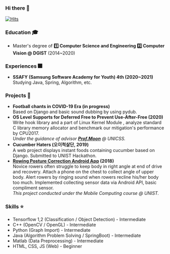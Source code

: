 ### Hi there 👋

[![Hits](https://hits.seeyoufarm.com/api/count/incr/badge.svg?url=https%3A%2F%2Fgithub.com%2Fseoyounji&count_bg=%23FFBA37&title_bg=%23555555&icon=&icon_color=%23E7E7E7&title=hits&edge_flat=false)](https://hits.seeyoufarm.com)



### Education 🎓

- Master's degree of **:one: Computer Science and Engineering :two: Computer Vision @ DGIST** (2014~2020)

### Experiences :fireworks:

- **SSAFY (Samsung Software Academy for Youth) 4th (2020~2021)**  
  Studying Java, Spring, Algorithm, etc.


### Projects :rainbow:

- **Football️ chants in COVID-19 Era (in progress)**  
  Based on Django and basic sound dubbing by using pydub.
- **OS Level Supports for Deferred Free to Prevent Use-After-Free (2020)**  
  Write hook library and a part of Linux Kernel Module , analyze standard C library memory allocator and benchmark our mitigation's performance by CPU2017.  
   *Under the guidance of advisor [**Prof.Moon**](https://hyungon.unist.ac.kr/) @ UNICSS.*
- **Cucumber Haters (오이척살단, 2019)**  
  A web project displays instant foods containing cucumber based on Django. Submitted to UNIST Hackathon.
- **[Rowing Posture Correction Android App](https://github.com/daebalprime/UNI19FF_CSE465_FinalProject) (2018)**  
  Novice rowers often struggle to keep body in right angle at end of drive and recovery. Attach a phone on the chest to collect angle of upper body. Alert rowers by ringing sound when rowers recline his/her body too much.  Implemented collecting sensor data via Android API, basic compliment sensor.  
  *This project conducted under the Mobile Computing course @ UNIST.*

### Skills :star:

- Tensorflow 1,2 (Classification / Object Detection) - Intermediate
- C++ (OpenCV / OpenGL) - Intermediate
- Python (Graph Import) - Intermediate
- Java (Algorithm Problem Solving / SpringBoot) - Intermediate
- Matlab (Data Preprocessing) - Intermediate
- HTML, CSS, JS (Web) - Beginner  

<!--
**seoyounji/seoyounji** is a ✨ _special_ ✨ repository because its `README.md` (this file) appears on your GitHub profile.

Here are some ideas to get you started:

- 🔭 I’m currently working on ...
- 🌱 I’m currently learning ...
- 👯 I’m looking to collaborate on ...
- 🤔 I’m looking for help with ...
- 💬 Ask me about ...
- 📫 How to reach me: ...
- 😄 Pronouns: ...
- ⚡ Fun fact: ...
-->
